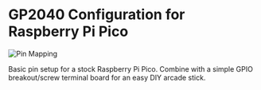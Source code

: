 # GP2040 Configuration for Raspberry Pi Pico

![Pin Mapping](assets/PinMapping.png)

Basic pin setup for a stock Raspberry Pi Pico. Combine with a simple GPIO breakout/screw terminal board for an easy DIY arcade stick.
